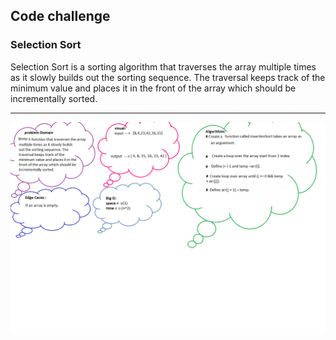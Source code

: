 ## Code challenge 
### **Selection Sort**
Selection Sort is a sorting algorithm that traverses the array multiple times as it slowly builds out the sorting sequence. The traversal keeps track of the minimum value and places it in the front of the array which should be incrementally sorted.
***

![img](26.png)